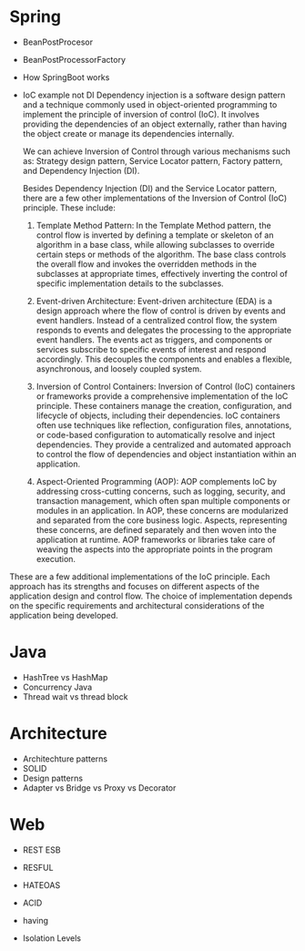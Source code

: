 # Spring

- BeanPostProcesor
- BeanPostProcessorFactory
- How SpringBoot works

- IoC example not DI
	Dependency injection is a software design pattern and a technique commonly used in object-oriented programming to implement the principle of inversion of control (IoC). It involves providing the dependencies of an object externally, rather than having the object create or manage its dependencies internally.

	We can achieve Inversion of Control through various mechanisms such as: Strategy design pattern, Service Locator pattern, Factory pattern, and Dependency Injection (DI).

	Besides Dependency Injection (DI) and the Service Locator pattern, there are a few other implementations of the Inversion of Control (IoC) principle. These include:

	1. Template Method Pattern: In the Template Method pattern, the control flow is inverted by defining a template or skeleton of an algorithm in a base class, while allowing subclasses to override certain steps or methods of the algorithm. The base class controls the overall flow and invokes the overridden methods in the subclasses at appropriate times, effectively inverting the control of specific implementation details to the subclasses.

	2. Event-driven Architecture: Event-driven architecture (EDA) is a design approach where the flow of control is driven by events and event handlers. Instead of a centralized control flow, the system responds to events and delegates the processing to the appropriate event handlers. The events act as triggers, and components or services subscribe to specific events of interest and respond accordingly. This decouples the components and enables a flexible, asynchronous, and loosely coupled system.

	3. Inversion of Control Containers: Inversion of Control (IoC) containers or frameworks provide a comprehensive implementation of the IoC principle. These containers manage the creation, configuration, and lifecycle of objects, including their dependencies. IoC containers often use techniques like reflection, configuration files, annotations, or code-based configuration to automatically resolve and inject dependencies. They provide a centralized and automated approach to control the flow of dependencies and object instantiation within an application.

	4. Aspect-Oriented Programming (AOP): AOP complements IoC by addressing cross-cutting concerns, such as logging, security, and transaction management, which often span multiple components or modules in an application. In AOP, these concerns are modularized and separated from the core business logic. Aspects, representing these concerns, are defined separately and then woven into the application at runtime. AOP frameworks or libraries take care of weaving the aspects into the appropriate points in the program execution.

These are a few additional implementations of the IoC principle. Each approach has its strengths and focuses on different aspects of the application design and control flow. The choice of implementation depends on the specific requirements and architectural considerations of the application being developed.


# Java

- HashTree vs HashMap
- Concurrency Java
- Thread wait vs thread block

# Architecture

- Architechture patterns
- SOLID
- Design patterns
- Adapter vs Bridge vs Proxy vs Decorator

# Web

- REST ESB
- RESFUL
- HATEOAS


- ACID
- having
- Isolation Levels
